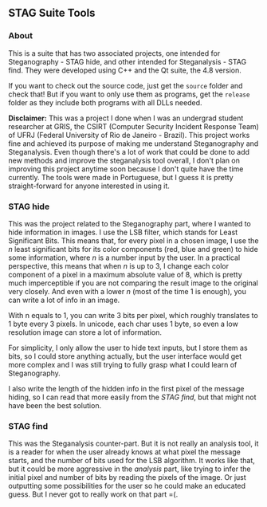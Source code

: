 ## STAG Suite Tools

### About

This is a suite that has two associated projects, one intended for Steganography - STAG hide, and other intended for Steganalysis - STAG find. They were developed using C++ and the Qt suite, the 4.8 version.

If you want to check out the source code, just get the `source` folder and check that! But if you want to only use them as programs, get the `release` folder as they include both programs with all DLLs needed.

**Disclaimer:**
This was a project I done when I was an undergrad student researcher at GRIS, the CSIRT (Computer Security Incident Response Team) of UFRJ (Federal University of Rio de Janeiro - Brazil). This project works fine and achieved its purpose of making me understand Steganography and Steganalysis. Even though there's a lot of work that could be done to add new methods and improve the steganalysis tool overall, I don't plan on improving this project anytime soon because I don't quite have the time currently. The tools were made in Portuguese, but I guess it is pretty straight-forward for anyone interested in using it.

### STAG hide

This was the project related to the Steganography part, where I wanted to hide information in images. I use the LSB filter, which stands for Least Significant Bits. This means that, for every pixel in a chosen image, I use the *n* least significant bits for its color components (red, blue and green) to hide some information, where *n* is a number input by the user. In a practical perspective, this means that when *n* is up to 3, I change each color component of a pixel in a maximum absolute value of 8, which is pretty much imperceptible if you are not comparing the result image to the original very closely. And even with a lower *n* (most of the time 1 is enough), you can write a lot of info in an image.

With n equals to 1, you can write 3 bits per pixel, which roughly translates to 1 byte every 3 pixels. In unicode, each char uses 1 byte, so even a low resolution image can store a lot of information.

For simplicity, I only allow the user to hide text inputs, but I store them as bits, so I could store anything actually, but the user interface would get more complex and I was still trying to fully grasp what I could learn of Steganography.

I also write the length of the hidden info in the first pixel of the message hiding, so I can read that more easily from the *STAG find*, but that might not have been the best solution.

### STAG find

This was the Steganalysis counter-part. But it is not really an analysis tool, it is a reader for when the user already knows at what pixel the message starts, and the number of bits used for the LSB algorithm. It works like that, but it could be more aggressive in the *analysis* part, like trying to infer the initial pixel and number of bits by reading the pixels of the image. Or just outputting some possibilities for the user so he could make an educated guess. But I never got to really work on that part =(.